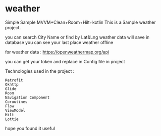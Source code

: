 # weather
Simple Sample MVVM+Clean+Room+Hilt+kotlin
This is a Sample weather project. 

you can search City Name or find by Lat&Lng
weather data will save in database
you can see your last place weather offline

for weather data :
https://openweathermap.org/api

you can get your token and replace in Config file in project


Technologies used in the project :

    Retrofit
    Okhttp
    Glide
    Room
    Navigation Component
    Coroutines
    Flow
    ViewModel
    Hilt
    Lottie
    
hope you found it useful
